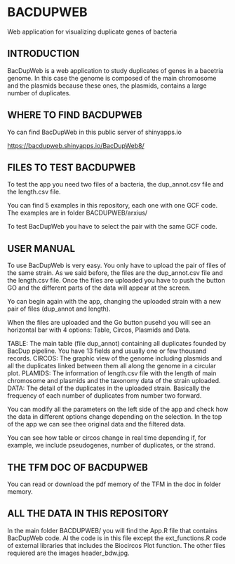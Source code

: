 # BACDUPWEB
Web application for visualizing duplicate genes of bacteria

## INTRODUCTION

BacDupWeb is a web application to study duplicates of genes in a bacetria genome. In this case the genome is composed of the main chromosome and the plasmids because these ones, the plasmids, contains a large number of duplicates. 

## WHERE TO FIND BACDUPWEB

Yo can find BacDupWeb in this public server of shinyapps.io

https://bacdupweb.shinyapps.io/BacDupWeb8/


## FILES TO TEST BACDUPWEB

To test the app you need two files of a bacteria, the dup_annot.csv file and the length.csv file.

You can find 5 examples in this repository, each one with one GCF code. The examples are in folder BACDUPWEB/arxius/

To test BacDupWeb you have to select the pair with the same GCF code.


## USER MANUAL

To use BacDupWeb is very easy. You only have to upload the pair of files of the same strain. As we said before, the files are the dup_annot.csv file and the length.csv file. Once the files are uploaded you have to push the button GO and the different parts of the data will appear at the screen.

Yo can begin again with the app, changing the uploaded strain with a new pair of files (dup_annot and length).

When the files are uploaded and the Go button pusehd you will see an horizontal bar with 4 options: Table, Circos, Plasmids and Data.

TABLE: The main table (file dup_annot) containing all duplicates founded by BacDup pipeline. You have 13 fields and usually one or few thousand records.
CIRCOS: The graphic view of the genome including plasmids and all the duplicates linked between them all along the genome in a circular plot. 
PLAMIDS: The information of length.csv file with the length of main chromosome and plasmids and the taxonomy data of the strain uploaded.
DATA: The detail of the duplicates in the uploaded strain. Basically the frequency of each number of duplicates from number two forward.

You can modify all the parameters on the left side of the app and check how the data in different options change depending on the selection.
In the top of the app we can see thee original data and the filtered data. 

You can see how table or circos change in real time depending if, for example, we include pseudogenes, number of duplicates, or the strand.

## THE TFM DOC OF BACDUPWEB

You can read or download the pdf memory of the TFM in the doc in folder memory.



## ALL THE DATA IN THIS REPOSITORY

In the main folder BACDUPWEB/ you will find the App.R file that contains BacDupWeb code. Al the code is in this file except the ext_functions.R code of external libraries that includes the Biocircos Plot function. The other files requiered are the images header_bdw.jpg.

